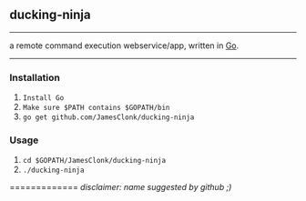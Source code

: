 ## ducking-ninja
---

a remote command execution webservice/app, written in [Go](https://golang.org/).

---

### Installation

1. `Install Go`
2. `Make sure $PATH contains $GOPATH/bin`
3. `go get github.com/JamesClonk/ducking-ninja`

### Usage

1. `cd $GOPATH/JamesClonk/ducking-ninja`
2. `./ducking-ninja`

=============
*disclaimer: name suggested by github ;)*
